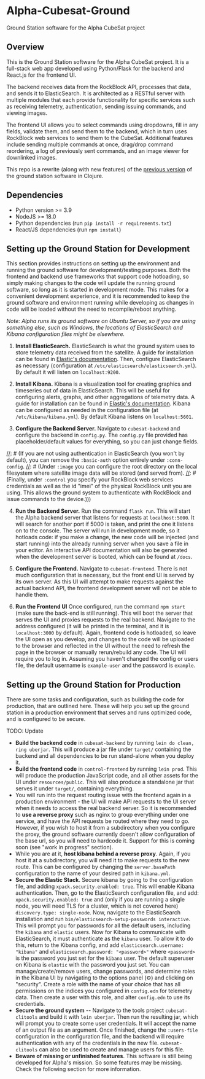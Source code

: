 # Alpha-Cubesat-Ground
Ground Station software for the Alpha CubeSat project

## Overview
This is the Ground Station software for the Alpha CubeSat project. It is a full-stack web app
developed using Python/Flask for the backend and React.js for the frontend UI.

The backend receives data from the RockBlock API, processes that data, and sends it to ElasticSearch. 
It is architected as a RESTful server with multiple modules that each provide functionality for specific services 
such as receiving telemetry, authentication, sending issuing commands, and viewing images. 

The frontend UI allows you to select commands using dropdowns, fill in any fields, validate them, 
and send them to the backend, which in turn uses RockBlock web services to send them to the CubeSat. 
Additional features include sending multiple commands at once, drag/drop command reordering, 
a log of previously sent commands, and an image viewer for downlinked images.

This repo is a rewrite (along with new features) of the [previous version](https://github.com/Alpha-CubeSat/Alpha-Cubesat-Ground-Clojure) 
of the ground station software in Clojure.

## Dependencies
- Python version >= 3.9
- NodeJS >= 18.0
- Python dependencies (run `pip install -r requirements.txt`)
- React/JS dependencies (run `npm install`)

## Setting up the Ground Station for Development
This section provides instructions on setting up the environment and running the ground software for development/testing purposes.
Both the frontend and backend use frameworks that support code hotloading, so simply making changes to the code will update
the running ground software, so long as it is started in development mode. This makes for a convenient development experience, 
and it is recommended to keep the ground software and environment running while developing as changes in code will be loaded 
without the need to recompile/reboot anything.

*Note: Alpha runs its ground software on Ubuntu Server, so if you are using something else, such as Windows, the locations of ElasticSearch and Kibana configuration files might be elsewhere.*

1. **Install ElasticSearch.**
ElasticSearch is what the ground system uses to store telemetry data received from the satellite. 
A guide for installation can be found in [Elastic's documentation](https://www.elastic.co/guide/en/elasticsearch/reference/current/install-elasticsearch.html). 
Then, configure ElasticSearch as necessary (configuration at `/etc/elasticsearch/elasticsearch.yml`). 
By default it will listen on `localhost:9200`.


2. **Install Kibana.**
Kibana is a visualization tool for creating graphics and timeseries out of data in ElasticSearch. 
This will be useful for configuring alerts, graphs, and other aggregations of telemetry data.
A guide for installation can be found in [Elastic's documentation](https://www.elastic.co/guide/en/kibana/current/install.html). 
Kibana can be configured as needed in the configuration file (at `/etc/kibana/kibana.yml`). 
By default Kibana listens on `localhost:5601`.  


3. **Configure the Backend Server.**
Navigate to `cubesat-backend` and configure the backend in `config.py`. 
The `config.py` file provided has placeholder/default values for everything, so you can just change fields.

[//]: # (Under `:telemetry`, you can specify the ElasticSearch indices for storing data received from RockBlock Web Services as well as processed satellite data. )
[//]: # (Under `:database` configuration, you can specify the location of the ElasticSearch server, as well as authentication credentials.)
[//]: # (If you are not using authentication in ElasticSearch &#40;you won't by default&#41;, you can remove the `:basic-auth` option entirely under `:conn-config`.
[//]: # (Under `:image` you can configure the root directory on the local filesystem where satellite image data will be stored &#40;and served from&#41;.
[//]: # (Finally, under `:control` you specify your RockBlock web services credentials as well as the id "imei" of the physical RockBlock unit you are using. This allows the ground system to authenticate with RockBlock and issue commands to the device.&#41;&#41;)

4. **Run the Backend Server.**
Run the command `flask run`. This will start the Alpha backend server that listens for requests at `localhost:5000`. 
It will search for another port if 5000 is taken, and print the one it listens on to the console. 
The server will run in development mode, so it hotloads code: if you make a change,
the new code will be injected (and start running) into the already running server when you save a file in your editor.
An interactive API documentation will also be generated when the development server is booted, which can be found at `/docs`.  


5. **Configure the Frontend.**
Navigate to `cubesat-frontend`. There is not much configuration that is necessary, but the front end UI is served by its own server. 
As this UI will attempt to make requests against the actual backend API, the frontend development server will not be able to handle them.

[//]: # (Thus, this frontend server is configured in `shadow-cljs.edn` to reroute &#40;proxy&#41; any requests it cannot satisfy to the address of the actual backend )
[//]: # (&#40;which should be running if you completed step 4&#41;. By default, this attempts to reroute to `localhost:3000`, as this is the default address for the Alpha backend. )
[//]: # (But if you are using a different one, you will need to change `:proxy-url` to point to the right address.)

6. **Run the Frontend UI**
Once configured, run the command `npm start` (make sure the back-end is still running). 
This will boot the server that serves the UI and proxies requests to the real backend. 
Navigate to the address configured (it will be printed in the terminal, and it is `localhost:3000` by default). 
Again, frontend code is hotloaded, so leave the UI open as you develop, and changes to the code will be uploaded to the browser and 
reflected in the UI without the need to refresh the page in the browser or manually rerun/rebuild any code. 
The UI will require you to log in. Assuming you haven't changed the config or users file, the default username is `example-user` and the password is `example`.

## Setting up the Ground Station for Production
There are some tasks and configuration, such as building the code for production, that are outlined here. These will help you set up the ground station in a production environment that serves and runs optimized code, and is configured to be secure.

TODO: Update

- **Build the backend code** in `cubesat-backend` by running `lein do clean, ring uberjar`. This will produce a jar file under `target/` containing the backend and all dependencies to be run stand-alone when you deploy it.
- **Build the frontend code** in `control-frontend` by running `lein prod`. This will produce the production JavaScript code, and all other assets for the UI under `resources/public`. This will also produce a standalone jar that serves it under `target/`, containing everything.
- You will run into the request routing issue with the frontend again in a production environment - the UI will make API requests to the UI server when it needs to access the real backend server. So it is recommended to **use a reverse proxy** such as nginx to group everything under one service, and have the API requests be routed where they need to go. However, if you wish to host it from a subdirectory when you configure the proxy, the ground software currently doesn't allow configuration of the base url, so you will need to hardcode it. Support for this is coming soon (see "work in progress" section).
- While you are at it, **host kibana behind a reverse proxy**. Again, if you host it at a subdirectory, you will need it to make requests to the new route. This can be configured by changing the `server.basePath` configuration to the name of your desired path in `kibana.yml`.
- **Secure the Elastic Stack**. Secure kibana by going to the configuration file, and adding `xpack.security.enabled: true`. This will enable Kibana authentication. Then, go to the ElasticSearch configuration file, and add: `xpack.security.enabled: true` and (only if you are running a single node, you will need TLS for a cluster, which is not covered here) `discovery.type: single-node`. Now, navigate to the ElasticSearch installation and run `bin/elasticsearch-setup-passwords interactive`. This will prompt you for passwords for all the default users, including the `kibana` and `elastic` users. Now for Kibana to communicate with ElasticSearch, it must authenticate as the `kibana` user. To allow it to do this, return to the Kibana config, and add `elasticsearch.username: "kibana"` and `elasticsearch.password: "<password>"` where `<password>` is the password you just set for the `kibana` user.
The default superuser on Kibana is `elastic` with the password you just set. You can manage/create/remove users, change passwords, and determine roles in the Kibana UI by navigating to the options panel (⚙) and clicking on "security". Create a role with the name of your choice that has all permissions on the indices you configured in `config.edn` for telemetry data. Then create a user with this role, and alter `config.edn` to use its credentials. 
- **Secure the ground system** -- Navigate to the tools project `cubesat-clitools` and build it with `lein uberjar`. Then run the resulting jar, which will prompt you to create some user credentials. It will accept the name of an output file as an argument. Once finished, change the `:users-file` configuration in the configuration file, and the backend will require authentication with any of the credentials in the new file. `cubesat-clitools` can also be used to create and manage users for this file.
- **Beware of missing or unfinished features**. This software is still being developed for Alpha's mission. So some features may be missing. Check the following section for more information.
